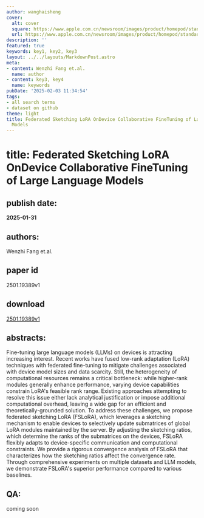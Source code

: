 ```yaml
---
author: wanghaisheng
cover:
  alt: cover
  square: https://www.apple.com.cn/newsroom/images/product/homepod/standard/Apple-HomePod-hero-230118_big.jpg.large_2x.jpg
  url: https://www.apple.com.cn/newsroom/images/product/homepod/standard/Apple-HomePod-hero-230118_big.jpg.large_2x.jpg
description: ''
featured: true
keywords: key1, key2, key3
layout: ../../layouts/MarkdownPost.astro
meta:
- content: Wenzhi Fang et.al.
  name: author
- content: key3, key4
  name: keywords
pubDate: '2025-02-03 11:34:54'
tags:
- all search terms
- dataset on github
theme: light
title: Federated Sketching LoRA OnDevice Collaborative FineTuning of Large Language
  Models
---
```


# title: Federated Sketching LoRA OnDevice Collaborative FineTuning of Large Language Models 
## publish date: 
**2025-01-31** 
## authors: 
  Wenzhi Fang et.al. 
## paper id
2501.19389v1
## download
[2501.19389v1](http://arxiv.org/abs/2501.19389v1)
## abstracts:
Fine-tuning large language models (LLMs) on devices is attracting increasing interest. Recent works have fused low-rank adaptation (LoRA) techniques with federated fine-tuning to mitigate challenges associated with device model sizes and data scarcity. Still, the heterogeneity of computational resources remains a critical bottleneck: while higher-rank modules generally enhance performance, varying device capabilities constrain LoRA's feasible rank range. Existing approaches attempting to resolve this issue either lack analytical justification or impose additional computational overhead, leaving a wide gap for an efficient and theoretically-grounded solution. To address these challenges, we propose federated sketching LoRA (FSLoRA), which leverages a sketching mechanism to enable devices to selectively update submatrices of global LoRA modules maintained by the server. By adjusting the sketching ratios, which determine the ranks of the submatrices on the devices, FSLoRA flexibly adapts to device-specific communication and computational constraints. We provide a rigorous convergence analysis of FSLoRA that characterizes how the sketching ratios affect the convergence rate. Through comprehensive experiments on multiple datasets and LLM models, we demonstrate FSLoRA's superior performance compared to various baselines.
## QA:
coming soon
